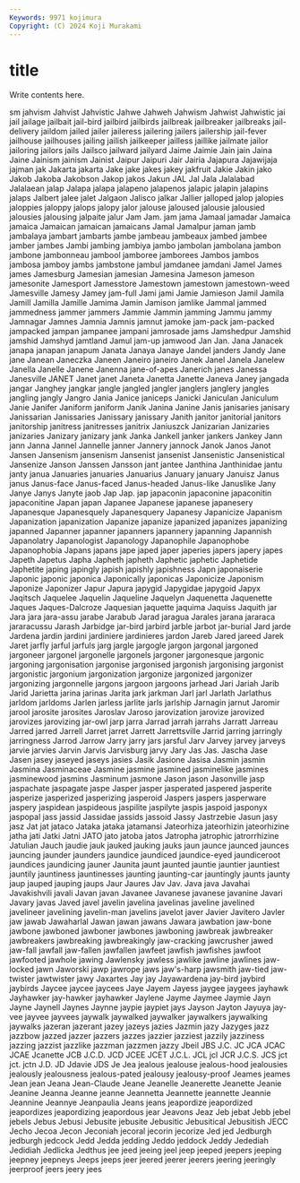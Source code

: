 ```yaml
---
Keywords: 9971 kojimura
Copyright: (C) 2024 Koji Murakami
---
```


# title

Write contents here.



sm jahvism Jahvist
Jahvistic Jahwe Jahweh Jahwism Jahwist Jahwistic jai jail jailage jailbait
jail-bird jailbird jailbirds jailbreak jailbreaker jailbreaks jail-delivery jaildom jailed jailer
jaileress jailering jailers jailership jail-fever jailhouse jailhouses jailing jailish jailkeeper
jailless jaillike jailmate jailor jailoring jailors jails Jailsco jailward jailyard
Jaime Jaimie Jain jain Jaina Jaine Jainism jainism Jainist Jaipur
Jaipuri Jair Jairia Jajapura Jajawijaja jajman jak Jakarta jakarta Jake
jake jakes jakey jakfruit Jakie Jakin jako Jakob Jakoba Jakobson
Jakop jakos Jakun JAL Jal Jala Jalalabad Jalalaean jalap Jalapa
jalapa jalapeno jalapenos jalapic jalapin jalapins jalaps Jalbert jalee jalet
Jalgaon Jalisco jalkar Jallier jalloped jalop jalopies jaloppies jaloppy jalops
jalopy jalor jalouse jaloused jalousie jalousied jalousies jalousing jalpaite jalur
Jam Jam. jam jama Jamaal jamadar Jamaica jamaica Jamaican jamaican
jamaicans Jamal Jamalpur jaman jamb jambalaya jambart jambarts jambe jambeau
jambeaux jambed jambee jamber jambes Jambi jambing jambiya jambo jambolan
jambolana jambon jambone jambonneau jambool jamboree jamborees Jambos jambos jambosa
jamboy jambs jambstone jambul jamdanee jamdani Jamel James james Jamesburg
Jamesian jamesian Jamesina Jameson jameson jamesonite Jamesport Jamesstore Jamestown jamestown
jamestown-weed Jamesville Jamesy Jamey jam-full Jami jami Jamie Jamieson Jamil
Jamila Jamill Jamilla Jamille Jamima Jamin Jamison jamlike Jammal jammed
jammedness jammer jammers Jammie Jammin jamming Jammu jammy Jamnagar Jamnes
Jamnia Jamnis jamnut jamoke jam-pack jam-packed jampacked jampan jampanee jampani
jamrosade jams Jamshedpur Jamshid jamshid Jamshyd jamtland Jamul jam-up jamwood
Jan Jan. Jana Janacek janapa janapan janapum Janata Janaya Janaye
Jandel janders Jandy Jane jane Janean Janeczka Janeen Janeiro janeiro
Janek Janel Janela Janelew Janella Janelle Janene Janenna jane-of-apes Janerich
janes Janessa Janesville JANET Janet janet Janeta Janetta Janette Janeva
Janey jangada jangar Janghey jangkar jangle jangled jangler janglers janglery
jangles jangling jangly Jangro Jania Janice janiceps Janicki Janiculan Janiculum
Janie Janifer Janiform janiform Janik Janina Janine Janis janisaries janisary
Janissarian Janissaries Janissary janissary Janith janitor janitorial janitors janitorship janitress
janitresses janitrix Janiuszck Janizarian Janizaries janizaries Janizary janizary jank Janka
Jankell janker jankers Jankey Jann jann Janna Jannel Jannelle janner
Jannery jannock Janok Janos Janot Jansen Jansenism jansenism Jansenist jansenist
Jansenistic Jansenistical Jansenize Janson Janssen Jansson jant jantee Janthina Janthinidae
jantu janty janua Januaries januaries Januarius January january Januisz Janus
janus Janus-face Janus-faced Janus-headed Janus-like Januslike Jany Janye Janys Janyte
jaob Jap Jap. jap japaconin japaconine japaconitin japaconitine Japan japan
Japanee Japanese japanese japanesery Japanesque Japanesquely Japanesquery Japanesy Japanicize Japanism
Japanization japanization Japanize japanize japanized japanizes japanizing japanned Japanner japanner
japanners japannery japanning Japannish Japanolatry Japanologist Japanology Japanophile Japanophobe Japanophobia
Japans japans jape japed japer japeries japers japery japes Japeth
Japetus Japha Japheth japheth Japhetic japhetic Japhetide Japhetite japing japingly
japish japishly japishness Japn japonaiserie Japonic japonic japonica Japonically japonicas
Japonicize Japonism Japonize Japonizer Japur Japura japygid Japygidae japygoid Japyx
Jaqitsch Jaquelee Jaquelin Jaqueline Jaquelyn Jaquenetta Jaquenette Jaques Jaques-Dalcroze Jaquesian
jaquette jaquima Jaquiss Jaquith jar Jara jara jara-assu jarabe Jarabub
Jarad jaragua Jarales jarana jararaca jararacussu Jarash Jarbidge jar-bird jarbird
jarble jarbot jar-burial Jard jarde Jardena jardin jardini jardiniere jardinieres
jardon Jareb Jared jareed Jarek Jaret jarfly jarful jarfuls jarg
jargle jargogle jargon jargonal jargoned jargoneer jargonel jargonelle jargonels jargoner
jargonesque jargonic jargoning jargonisation jargonise jargonised jargonish jargonising jargonist jargonistic
jargonium jargonization jargonize jargonized jargonizer jargonizing jargonnelle jargons jargoon jargoons
jarhead Jari Jariah Jarib Jarid Jarietta jarina jarinas Jarita jark
jarkman Jarl jarl Jarlath Jarlathus jarldom jarldoms Jarlen jarless jarlite
jarls jarlship Jarnagin jarnut Jaromir jarool jarosite jarosites Jaroslav Jaroso
jarovization jarovize jarovized jarovizes jarovizing jar-owl jarp jarra Jarrad jarrah
jarrahs Jarratt Jarreau Jarred jarred Jarrell Jarret jarret Jarrett Jarrettsville
Jarrid jarring jarringly jarringness Jarrod Jarrow Jarry jarry jars jarsful
Jarv Jarvey jarvey jarveys jarvie jarvies Jarvin Jarvis Jarvisburg jarvy
Jary Jas Jas. Jascha Jase Jasen jasey jaseyed jaseys jasies
Jasik Jasione Jasisa Jasmin jasmin Jasmina Jasminaceae Jasmine jasmine jasmined
jasminelike jasmines jasminewood jasmins Jasminum jasmone Jason jason Jasonville jasp
jaspachate jaspagate jaspe Jasper jasper jasperated jaspered jasperite jasperize jasperized
jasperizing jasperoid Jaspers jaspers jasperware jaspery jaspidean jaspideous jaspilite jaspilyte
jaspis jaspoid jasponyx jaspopal jass jassid Jassidae jassids jassoid Jassy
Jastrzebie Jasun jasy jasz Jat jat jataco Jataka jataka jatamansi
Jateorhiza jateorhizin jateorhizine jatha jati Jatki Jatni JATO jato jatoba
jatos Jatropha jatrophic jatrorrhizine Jatulian Jauch jaudie jauk jauked jauking
jauks jaun jaunce jaunced jaunces jauncing jaunder jaunders jaundice jaundiced
jaundice-eyed jaundiceroot jaundices jaundicing jauner Jaunita jaunt jaunted jauntie jauntier
jauntiest jauntily jauntiness jauntinesses jaunting jaunting-car jauntingly jaunts jaunty jaup
jauped jauping jaups Jaur Jaures Jav Jav. Java java Javahai
Javakishvili javali Javan javan Javanee Javanese javanese javanine Javari Javary
javas Javed javel javelin javelina javelinas javeline javelined javelineer javelining
javelin-man javelins javelot javer Javier Javitero Javler jaw jawab Jawaharlal
Jawan jawan jawans Jawara jawbation jaw-bone jawbone jawboned jawboner jawbones
jawboning jawbreak jawbreaker jawbreakers jawbreaking jawbreakingly jaw-cracking jawcrusher jawed jaw-fall
jawfall jaw-fallen jawfallen jawfeet jawfish jawfishes jawfoot jawfooted jawhole jawing
Jawlensky jawless jawlike jawline jawlines jaw-locked jawn Jaworski jawp jawrope
jaws jaw's-harp jawsmith jaw-tied jaw-twister jawtwister jawy Jaxartes Jay jay
Jayawardena jay-bird jaybird jaybirds Jaycee jaycee jaycees Jaye Jayem Jayess
jaygee jaygees jayhawk Jayhawker jay-hawker jayhawker Jaylene Jayme Jaymee Jaymie
Jayn Jayne Jaynell Jaynes Jaynne jaypie jaypiet jays Jayson Jayton
Jayuya jay-vee jayvee jayvees jaywalk jaywalked jaywalker jaywalkers jaywalking jaywalks
jazeran jazerant jazey jazeys jazies Jazmin jazy Jazyges jazz jazzbow
jazzed jazzer jazzers jazzes jazzier jazziest jazzily jazziness jazzing jazzist
jazzlike jazzman jazzmen jazzy Jbeil JBS J.C. JC JCA JCAC
JCAE Jcanette JCB J.C.D. JCD JCEE JCET J.C.L. JCL jcl
JCR J.C.S. JCS jct jct. jctn J.D. JD Jdavie JDS
Je Jea jealous jealouse jealous-hood jealousies jealously jealousness jealous-pated jealousy
jealousy-proof Jeames jeames Jean jean Jeana Jean-Claude Jeane Jeanelle Jeanerette
Jeanette Jeanie Jeanine Jeanna Jeanne jeanne Jeannetta Jeannette jeannette Jeannie
Jeannine Jeannye Jeanpaulia Jeans jeans jeapordize jeapordized jeapordizes jeapordizing jeapordous
jear Jeavons Jeaz Jeb jebat Jebb jebel jebels Jebus Jebusi
Jebusite jebusite Jebusitic Jebusitical Jebusitish JECC Jecho Jecoa Jecon Jeconiah
jecoral jecorin jecorize Jed jed Jedburgh jedburgh jedcock Jedd Jedda
jedding Jeddo jeddock Jeddy Jedediah Jedidiah Jedlicka Jedthus jee jeed
jeeing jeel jeep jeeped jeepers jeeping jeepney jeepneys Jeeps jeeps
jeer jeered jeerer jeerers jeering jeeringly jeerproof jeers jeery jees
